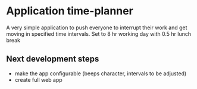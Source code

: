 # Application time-planner

A very simple application to push everyone to interrupt their work and get moving in specified time intervals.
Set to 8 hr working day with 0.5 hr lunch break


## Next development steps

- make the app configurable (beeps character, intervals to be adjusted)
- create full web app
